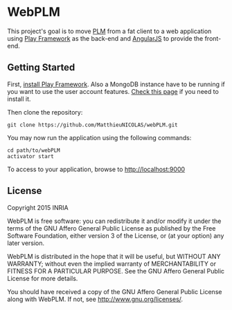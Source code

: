 WebPLM
==============

This project's goal is to move [PLM](https://github.com/oster/PLM) from a fat client to a web application using [Play Framework](https://www.playframework.com/) as the back-end and [AngularJS](https://angularjs.org/) to provide the front-end.

Getting Started
---------------

First, [install Play Framework](https://www.playframework.com/documentation/2.3.x/Installing).
Also a MongoDB instance have to be running if you want to use the user account features. [Check this page](http://docs.mongodb.org/manual/installation/) if you need to install it.

Then clone the repository:
```
git clone https://github.com/MatthieuNICOLAS/webPLM.git
```

You may now run the application using the following commands:
```
cd path/to/webPLM
activator start
```

To access to your application, browse to <http://localhost:9000>


License
-------

Copyright 2015 INRIA

WebPLM is free software: you can redistribute it and/or modify
it under the terms of the GNU Affero General Public License as published by
the Free Software Foundation, either version 3 of the License, or
(at your option) any later version.

WebPLM is distributed in the hope that it will be useful,
but WITHOUT ANY WARRANTY; without even the implied warranty of
MERCHANTABILITY or FITNESS FOR A PARTICULAR PURPOSE.  See the
GNU Affero General Public License for more details.

You should have received a copy of the GNU Affero General Public License
along with WebPLM.  If not, see <http://www.gnu.org/licenses/>.